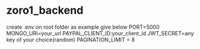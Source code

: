# zoro1_backend
create .env on root folder as example give below
PORT=5000
MONGO_URI=your_url
PAYPAL_CLIENT_ID:your_client_id
JWT_SECRET=any key of your choice(random)
PAGINATION_LIMIT = 8
